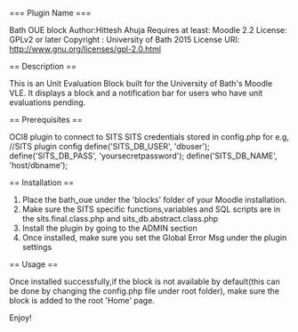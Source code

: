 === Plugin Name ===

Bath OUE block
Author:Hittesh Ahuja
Requires at least: Moodle 2.2 
License: GPLv2 or later
Copyright : University of Bath 2015
License URI: http://www.gnu.org/licenses/gpl-2.0.html

== Description ==

This is an Unit Evaluation Block built for the University of Bath's Moodle VLE.
It displays a block and a notification bar for users who have unit evaluations pending.

== Prerequisites ==

OCI8 plugin to connect to SITS
SITS credentials stored in config.php for e.g,
//SITS plugin config
define('SITS_DB_USER', 'dbuser');
define('SITS_DB_PASS', 'yoursecretpassword');
define('SITS_DB_NAME', 'host/dbname');

== Installation ==

1. Place the bath_oue under the 'blocks' folder of your Moodle installation.
2. Make sure the SITS specific functions,variables and SQL scripts are in the sits.final.class.php and sits_db.abstract.class.php
3. Install the plugin by going to the ADMIN section
4. Once installed, make sure you set the Global Error Msg under the plugin settings

== Usage ==

Once installed successfully,if the block is not available by default(this can be done by changing the config.php file under root folder), make sure the block is added to the root 'Home' page.

Enjoy!
